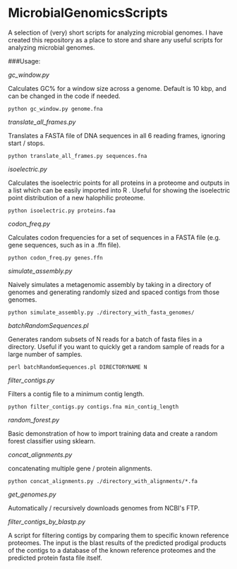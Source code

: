 # MicrobialGenomicsScripts
A selection of (very) short scripts for analyzing microbial genomes. I have created this repository as a place to store and share any useful scripts for analyzing microbial genomes.

###Usage:

*gc_window.py*

Calculates GC% for a window size across a genome. Default is 10 kbp, and can be changed in the code if needed.

`python gc_window.py genome.fna`

*translate_all_frames.py*

Translates a FASTA file of DNA sequences in all 6 reading frames, ignoring start / stops. 

`python translate_all_frames.py sequences.fna`

*isoelectric.py*

Calculates the isoelectric points for all proteins in a proteome and outputs in a list which can be easily imported into R . Useful for showing the isoelectric point distribution of a new halophilic proteome.

`python isoelectric.py proteins.faa`


*codon_freq.py*

Calculates codon frequencies for a set of sequences in a FASTA file (e.g. gene sequences, such as in a .ffn file).  

`python codon_freq.py genes.ffn`

*simulate_assembly.py*

Naively simulates a metagenomic assembly by taking in a directory of genomes and generating randomly sized and spaced contigs from those genomes.

`python simulate_assembly.py ./directory_with_fasta_genomes/`

*batchRandomSequences.pl*

Generates random subsets of N reads for a batch of fasta files in a directory. Useful if you want to quickly get a random sample of reads for a large number of samples.

`perl batchRandomSequences.pl DIRECTORYNAME N`

*filter_contigs.py*

Filters a contig file to a minimum contig length.

`python filter_contigs.py contigs.fna min_contig_length`

*random_forest.py*

Basic demonstration of how to import training data and create a random forest classifier using sklearn.

*concat_alignments.py*

concatenating multiple gene / protein alignments.

`python concat_alignments.py ./directory_with_alignments/*.fa`

*get_genomes.py*

Automatically / recursively downloads genomes from NCBI's FTP.

*filter_contigs_by_blastp.py*

A script for filtering contigs by comparing them to specific known reference proteomes. The input is the blast results of the predicted prodigal products of the contigs to a database of the known reference proteomes and the predicted protein fasta file itself.
